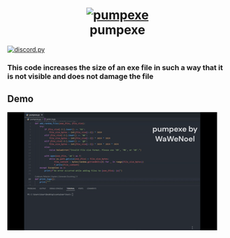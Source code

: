 <h1 align="center">
  <br>
  <a href="https://github.com/WaWeNoel"><img src="https://i.imgur.com/6QCpBHQ.png" alt="pumpexe"></a>
  <br>
  pumpexe
  <br>
</h1>
  <a href="https://github.com/Rapptz/discord.py/">
     <img src="https://img.shields.io/badge/discord-py-blue.svg" alt="discord.py">
  </a>
  <br>
  
### This code increases the size of an exe file in such a way that it is not visible and does not damage the file

## Demo

[![Alt szöveg](assets/thu.png)](https://streamable.com/kycp7p)

